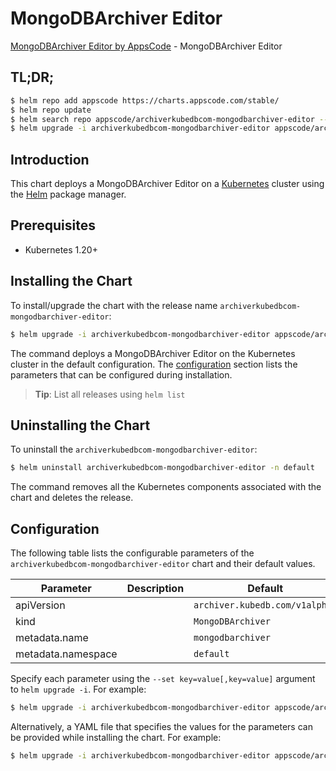 # MongoDBArchiver Editor

[MongoDBArchiver Editor by AppsCode](https://appscode.com) - MongoDBArchiver Editor

## TL;DR;

```bash
$ helm repo add appscode https://charts.appscode.com/stable/
$ helm repo update
$ helm search repo appscode/archiverkubedbcom-mongodbarchiver-editor --version=v0.17.0
$ helm upgrade -i archiverkubedbcom-mongodbarchiver-editor appscode/archiverkubedbcom-mongodbarchiver-editor -n default --create-namespace --version=v0.17.0
```

## Introduction

This chart deploys a MongoDBArchiver Editor on a [Kubernetes](http://kubernetes.io) cluster using the [Helm](https://helm.sh) package manager.

## Prerequisites

- Kubernetes 1.20+

## Installing the Chart

To install/upgrade the chart with the release name `archiverkubedbcom-mongodbarchiver-editor`:

```bash
$ helm upgrade -i archiverkubedbcom-mongodbarchiver-editor appscode/archiverkubedbcom-mongodbarchiver-editor -n default --create-namespace --version=v0.17.0
```

The command deploys a MongoDBArchiver Editor on the Kubernetes cluster in the default configuration. The [configuration](#configuration) section lists the parameters that can be configured during installation.

> **Tip**: List all releases using `helm list`

## Uninstalling the Chart

To uninstall the `archiverkubedbcom-mongodbarchiver-editor`:

```bash
$ helm uninstall archiverkubedbcom-mongodbarchiver-editor -n default
```

The command removes all the Kubernetes components associated with the chart and deletes the release.

## Configuration

The following table lists the configurable parameters of the `archiverkubedbcom-mongodbarchiver-editor` chart and their default values.

|     Parameter      | Description |                  Default                  |
|--------------------|-------------|-------------------------------------------|
| apiVersion         |             | <code>archiver.kubedb.com/v1alpha1</code> |
| kind               |             | <code>MongoDBArchiver</code>              |
| metadata.name      |             | <code>mongodbarchiver</code>              |
| metadata.namespace |             | <code>default</code>                      |


Specify each parameter using the `--set key=value[,key=value]` argument to `helm upgrade -i`. For example:

```bash
$ helm upgrade -i archiverkubedbcom-mongodbarchiver-editor appscode/archiverkubedbcom-mongodbarchiver-editor -n default --create-namespace --version=v0.17.0 --set apiVersion=archiver.kubedb.com/v1alpha1
```

Alternatively, a YAML file that specifies the values for the parameters can be provided while
installing the chart. For example:

```bash
$ helm upgrade -i archiverkubedbcom-mongodbarchiver-editor appscode/archiverkubedbcom-mongodbarchiver-editor -n default --create-namespace --version=v0.17.0 --values values.yaml
```
